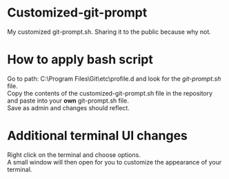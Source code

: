 # Customized-git-prompt
My customized git-prompt.sh. Sharing it to the public because why not.

# How to apply bash script
Go to path: C:\Program Files\Git\etc\profile.d</b> and look for the <i>git-prompt.sh</i> file.
<br>
Copy the contents of the customized-git-prompt.sh file in the repository and paste into your <b>own</b> git-prompt.sh file.
<br>
Save as admin and changes should reflect.
<br>
# Additional terminal UI changes
Right click on the terminal and choose options.
<br>
A small window will then open for you to customize the appearance of your terminal.
